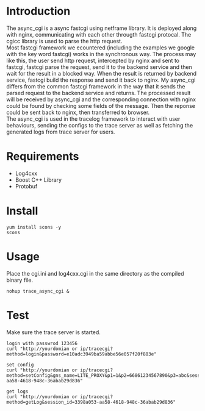 # Introduction
The async_cgi is a async fastcgi using netframe library. It is deployed along with nginx, communicating with each other througth fastcgi protocal. The cgicc library is used to parse the http request. <br>
Most fastcgi framework we ecountered (including the examples we google with the key word fastcgi) works in the synchronous way. The process may like this, the user send http request, intercepted by nginx and sent to fastcgi, fastcgi parse the request, send it to the backend service and then wait for the result in a blocked way. When the result is returned by backend service, fastcgi build the response and send it back to nginx. My async_cgi differs from the common fastcgi framework in the way that it sends the parsed request to the backend service and returns. The processed result will be received by async_cgi and the corresponding connection with nginx could be found by checking some fields of the message. Then the reponse could be sent back to nginx, then transferred to browser.<br>
The async_cgi is used in the tracelog framework to interact with user behaviours, sending the configs to the trace server as 
well as fetching the generated logs from trace server for users.

# Requirements
* Log4cxx
* Boost C++ Library  
* Protobuf

# Install
```
yum install scons -y
scons
```

# Usage
Place the cgi.ini and log4cxx.cgi in the same directory as the compiled binary file.
```
nohup trace_async_cgi &
```

# Test
Make sure the trace server is started.
```
login with passwrod 123456
curl "http://yourdomian or ip/tracecgi?method=login&password=e10adc3949ba59abbe56e057f20f883e"

set config
curl "http://yourdomian or ip/tracecgi?method=setConfig&gns_name=LITE_PROXY&p1=1&p2=66861234567890&p3=abc&session_id=3398a053-aa58-4618-948c-36abab29d836"

get logs
curl "http://yourdomian or ip/tracecgi?method=getLog&session_id=3398a053-aa58-4618-948c-36abab29d836"
```



